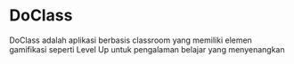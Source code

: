 # DoClass

DoClass adalah aplikasi berbasis classroom yang memiliki elemen gamifikasi seperti Level Up untuk pengalaman belajar yang menyenangkan
